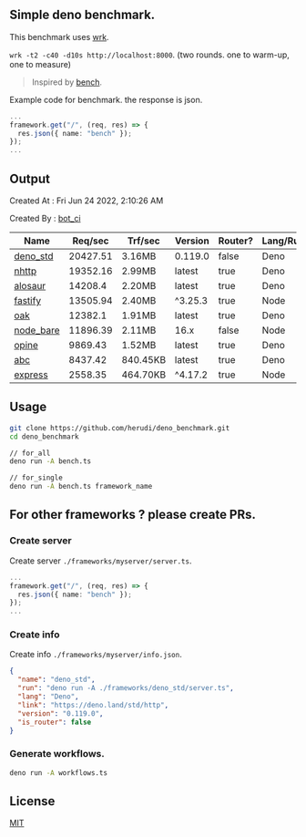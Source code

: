 ## Simple deno benchmark.
This benchmark uses [wrk](https://github.com/wg/wrk).

`wrk -t2 -c40 -d10s http://localhost:8000`. (two rounds. one to warm-up, one to measure)

> Inspired by [bench](https://github.com/denosaurs/bench).

Example code for benchmark. the response is json.
```ts
...
framework.get("/", (req, res) => {
  res.json({ name: "bench" });
});
...
```

## Output
Created At : Fri Jun 24 2022, 2:10:26 AM

Created By : [bot_ci](https://github.com/herudi/deno_benchmarks/commits?author=github-actions%5Bbot%5D)

|Name|Req/sec|Trf/sec|Version|Router?|Lang/Runtime|
|----|----|----|----|----|----|
|[deno_std](https://deno.land/std/http)|20427.51|3.16MB|0.119.0|false|Deno|
|[nhttp](https://github.com/nhttp/nhttp)|19352.16|2.99MB|latest|true|Deno|
|[alosaur](https://github.com/alosaur/alosaur)|14208.4|2.20MB|latest|true|Deno|
|[fastify](https://github.com/fastify/fastify)|13505.94|2.40MB|^3.25.3|true|Node|
|[oak](https://github.com/oakserver/oak)|12382.1|1.91MB|latest|true|Deno|
|[node_bare](https://nodejs.org)|11896.39|2.11MB|16.x|false|Node|
|[opine](https://github.com/cmorten/opine)|9869.43|1.52MB|latest|true|Deno|
|[abc](https://deno.land/x/abc)|8437.42|840.45KB|latest|true|Deno|
|[express](https://github.com/expressjs/express)|2558.35|464.70KB|^4.17.2|true|Node|


## Usage
```bash
git clone https://github.com/herudi/deno_benchmark.git
cd deno_benchmark

// for_all
deno run -A bench.ts

// for_single
deno run -A bench.ts framework_name
```
## For other frameworks ? please create PRs.
### Create server
Create server `./frameworks/myserver/server.ts`.
```ts
...
framework.get("/", (req, res) => {
  res.json({ name: "bench" });
});
...
```
### Create info
Create info `./frameworks/myserver/info.json`.
```json
{
  "name": "deno_std",
  "run": "deno run -A ./frameworks/deno_std/server.ts",
  "lang": "Deno",
  "link": "https://deno.land/std/http",
  "version": "0.119.0",
  "is_router": false
}
```
### Generate workflows.
```bash
deno run -A workflows.ts
```
## License

[MIT](LICENSE)

